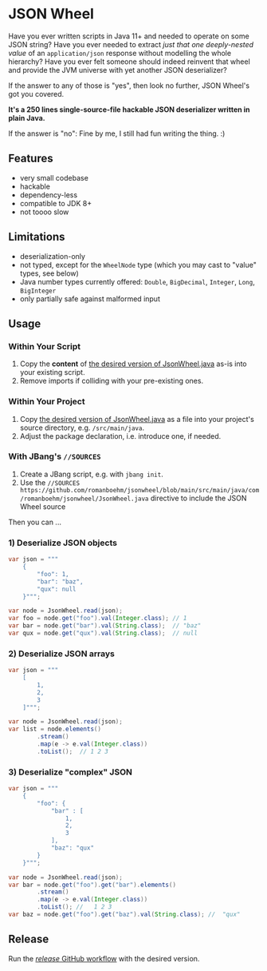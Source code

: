 # JSON Wheel

Have you ever written scripts in Java 11+ and needed to operate on some JSON string? Have you ever needed to extract *just that one deeply-nested value* of an `application/json` response without modelling the whole hierarchy? Have you
ever felt someone should indeed reinvent that wheel and provide the JVM universe with yet another JSON deserializer?

If the answer to any of those is "yes", then look no further, JSON Wheel's got you covered.

**It's a 250 lines single-source-file hackable JSON deserializer written in plain Java.**

If the answer is "no": Fine by me, I still had fun writing the thing. :)

## Features

* very small codebase
* hackable
* dependency-less
* compatible to JDK 8+
* not toooo slow

## Limitations

* deserialization-only
* not typed, except for the `WheelNode` type (which you may cast to "value" types, see below)
* Java number types currently offered: `Double`, `BigDecimal`, `Integer`, `Long`, `BigInteger`
* only partially safe against malformed input

## Usage
### Within Your Script
1. Copy the **content** of [the desired version of JsonWheel.java](https://github.com/romanboehm/jsonwheel/releases) as-is into your existing script.
2. Remove imports if colliding with your pre-existing ones.
### Within Your Project
1. Copy [the desired version of JsonWheel.java](https://github.com/romanboehm/jsonwheel/releases) as a file into your project's source directory, e.g. `/src/main/java`.
2. Adjust the package declaration, i.e. introduce one, if needed.
### With JBang's `//SOURCES`
1. Create a JBang script, e.g. with `jbang init`.
2. Use the `//SOURCES https://github.com/romanboehm/jsonwheel/blob/main/src/main/java/com/romanboehm/jsonwheel/JsonWheel.java` directive to include the JSON Wheel source

Then you can ...

### 1) Deserialize JSON objects

```java
var json = """
    {
        "foo": 1,
        "bar": "baz",
        "qux": null
    }""";

var node = JsonWheel.read(json);
var foo = node.get("foo").val(Integer.class); // 1
var bar = node.get("bar").val(String.class);  // "baz"
var qux = node.get("qux").val(String.class);  // null
```
### 2) Deserialize JSON arrays

```java
var json = """
    [
        1,
        2,
        3
    ]""";

var node = JsonWheel.read(json);
var list = node.elements()
        .stream()
        .map(e -> e.val(Integer.class))
        .toList();  // 1 2 3
```

### 3) Deserialize "complex" JSON

```java
var json = """
    {
        "foo": {
            "bar" : [
                1,
                2,
                3
            ],
            "baz": "qux"
        }
    }""";

var node = JsonWheel.read(json);
var bar = node.get("foo").get("bar").elements()
        .stream()
        .map(e -> e.val(Integer.class))
        .toList(); //   1 2 3
var baz = node.get("foo").get("baz").val(String.class); //  "qux"
```

## Release
Run the [_release_ GitHub workflow](https://github.com/romanboehm/jsonwheel/actions/workflows/release.yaml) with the desired version.
